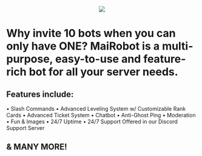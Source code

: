 <p align="center">
  <img src="https://i.imgur.com/qx95ola.png">
</p>

# Why invite 10 bots when you can only have ONE? MaiRobot is a multi-purpose, easy-to-use and feature-rich bot for all your server needs.

## Features include:

• Slash Commands
• Advanced Leveling System w/ Customizable Rank Cards
• Advanced Ticket System
• Chatbot
• Anti-Ghost Ping
• Moderation
• Fun & Images
• 24/7 Uptime
• 24/7 Support Offered in our Discord Support Server

## & MANY MORE!
